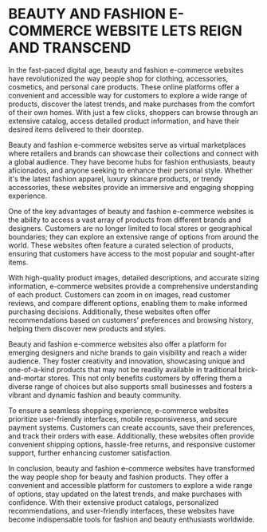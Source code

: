# BEAUTY AND FASHION E-COMMERCE WEBSITE LETS REIGN AND TRANSCEND 

In the fast-paced digital age, beauty and fashion e-commerce websites have revolutionized the way people shop for clothing, accessories, cosmetics, and personal care products. These online platforms offer a convenient and accessible way for customers to explore a wide range of products, discover the latest trends, and make purchases from the comfort of their own homes. With just a few clicks, shoppers can browse through an extensive catalog, access detailed product information, and have their desired items delivered to their doorstep.

Beauty and fashion e-commerce websites serve as virtual marketplaces where retailers and brands can showcase their collections and connect with a global audience. They have become hubs for fashion enthusiasts, beauty aficionados, and anyone seeking to enhance their personal style. Whether it's the latest fashion apparel, luxury skincare products, or trendy accessories, these websites provide an immersive and engaging shopping experience.

One of the key advantages of beauty and fashion e-commerce websites is the ability to access a vast array of products from different brands and designers. Customers are no longer limited to local stores or geographical boundaries; they can explore an extensive range of options from around the world. These websites often feature a curated selection of products, ensuring that customers have access to the most popular and sought-after items.

With high-quality product images, detailed descriptions, and accurate sizing information, e-commerce websites provide a comprehensive understanding of each product. Customers can zoom in on images, read customer reviews, and compare different options, enabling them to make informed purchasing decisions. Additionally, these websites often offer recommendations based on customers' preferences and browsing history, helping them discover new products and styles.

Beauty and fashion e-commerce websites also offer a platform for emerging designers and niche brands to gain visibility and reach a wider audience. They foster creativity and innovation, showcasing unique and one-of-a-kind products that may not be readily available in traditional brick-and-mortar stores. This not only benefits customers by offering them a diverse range of choices but also supports small businesses and fosters a vibrant and dynamic fashion and beauty community.

To ensure a seamless shopping experience, e-commerce websites prioritize user-friendly interfaces, mobile responsiveness, and secure payment systems. Customers can create accounts, save their preferences, and track their orders with ease. Additionally, these websites often provide convenient shipping options, hassle-free returns, and responsive customer support, further enhancing customer satisfaction.

In conclusion, beauty and fashion e-commerce websites have transformed the way people shop for beauty and fashion products. They offer a convenient and accessible platform for customers to explore a wide range of options, stay updated on the latest trends, and make purchases with confidence. With their extensive product catalogs, personalized recommendations, and user-friendly interfaces, these websites have become indispensable tools for fashion and beauty enthusiasts worldwide.
